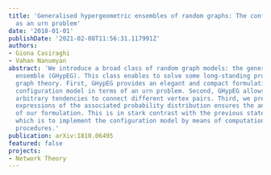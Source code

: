 ```yaml
---
title: 'Generalised hypergeometric ensembles of random graphs: The configuration model
  as an urn problem'
date: '2018-01-01'
publishDate: '2021-02-08T11:56:31.117991Z'
authors:
- Giona Casiraghi
- Vahan Nanumyan
abstract: 'We introduce a broad class of random graph models: the generalised hypergeometric
  ensemble (GHypEG). This class enables to solve some long-standing problems in random
  graph theory. First, GHypEG provides an elegant and compact formulation of the well-known
  configuration model in terms of an urn problem. Second, GHypEG allows incorporating
  arbitrary tendencies to connect different vertex pairs. Third, we present the closed-form
  expressions of the associated probability distribution ensures the analytical tractability
  of our formulation. This is in stark contrast with the previous state-of-the-art,
  which is to implement the configuration model by means of computationally expensive
  procedures.'
publication: arXiv:1810.06495
featured: false
projects:
- Network Theory
---
```

